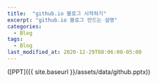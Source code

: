 ```yaml
---
title:  "github.io 블로그 시작하기"
excerpt: "github.io 블로그 만드는 설명"
categories:
  - Blog
tags:
  - Blog
last_modified_at: 2020-12-29T08:06:00-05:00
---
```


 ([PPT]({{ site.baseurl }}/assets/data/github.pptx))
